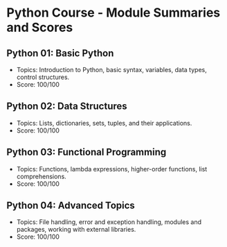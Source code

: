 # Python Course - Module Summaries and Scores

## Python 01: Basic Python
- Topics: Introduction to Python, basic syntax, variables, data types, control structures.
- Score: 100/100

## Python 02: Data Structures
- Topics: Lists, dictionaries, sets, tuples, and their applications.
- Score: 100/100

## Python 03: Functional Programming
- Topics: Functions, lambda expressions, higher-order functions, list comprehensions.
- Score: 100/100

## Python 04: Advanced Topics
- Topics: File handling, error and exception handling, modules and packages, working with external libraries.
- Score: 100/100
